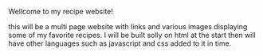 Wellcome to my recipe website!

this will be a multi page website with links and various images displaying some of my favorite recipes. I will be built solly on html at the start then will have other languages such as javascript and css  added to it in time.

